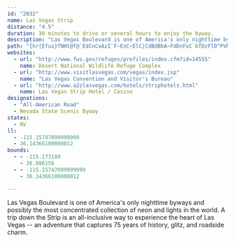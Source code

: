 ```yaml
---
id: "2032"
name: Las Vegas Strip
distance: "4.5"
duration: 30 minutes to drive or several hours to enjoy the byway.
description: "Las Vegas Boulevard is one of America's only nighttime byways and possibly the most concentrated collection of neon and lights in the world. A trip down the Strip is an all-inclusive way to experience the heart of Las Vegas -- an adventure that captures 75 years of history, glitz, and roadside charm."
path: "{hr{Efuz}TNHt@f@`EdCnCxAzI`F~EnC~ElC|CdBdBbA~FdDnFxC`GfDzFlD^PVN|KjGxFpDjGlD~CjB\\N~@j@rIzETNZR~CrBd@XzB`ApBp@hCp@n@Rh@JrBXp@JrAJrBHPB`B?T?v@?dME^?bBFdNX`@@z@Bh@?dJBh@EdA?vKFrA?rDCpDBvA@X?pNOnAAd@?n@@bFChBAnF?n@?P?v@?dIAnFCbBC^?vG?^?rLChKHtF?vAI"
websites:
  - url: "http://www.fws.gov/refuges/profiles/index.cfm?id=14555"
    name: Desert National Wildlife Refuge Complex
  - url: "http://www.visitlasvegas.com/vegas/index.jsp"
    name: "Las Vegas Convention and Visitor's Bureau"
  - url: "http://www.a2zlasvegas.com/hotels/striphotels.html"
    name: Las Vegas Strip Hotel / Casino
designations:
  - "All-American Road"
  - Nevada State Scenic Byway
states:
  - NV
ll:
  - -115.15747099999999
  - 36.14366100000012
bounds:
  - - -115.173189
    - 36.086156
  - - -115.15747099999999
    - 36.14366100000012

---
```


Las Vegas Boulevard is one of America's only nighttime byways and possibly the most concentrated collection of neon and lights in the world. A trip down the Strip is an all-inclusive way to experience the heart of Las Vegas -- an adventure that captures 75 years of history, glitz, and roadside charm.
